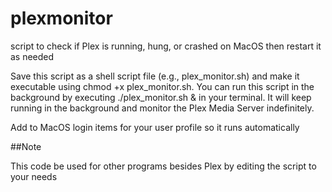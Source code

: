 # plexmonitor
script to check if Plex is running, hung, or crashed on MacOS then restart it as needed

Save this script as a shell script file (e.g., plex_monitor.sh) and make it executable using chmod +x plex_monitor.sh. You can run this script in the background by executing ./plex_monitor.sh & in your terminal. It will keep running in the background and monitor the Plex Media Server indefinitely.

Add to MacOS login items for your user profile so it runs automatically 


##Note

This code be used for other programs besides Plex by editing the script to your needs
